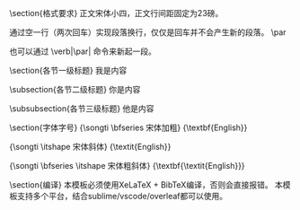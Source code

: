 \section{格式要求}
正文宋体小四，正文行间距固定为23磅。

通过空一行（两次回车）实现段落换行，仅仅是回车并不会产生新的段落。 \par

也可以通过 \verb|\par| 命令来新起一段。

\section{各节一级标题}
我是内容

\subsection{各节二级标题}
你是内容

\subsubsection{各节三级标题}
他是内容

\section{字体字号}
{\songti \bfseries 宋体加粗} {\textbf{English}}

{\songti \itshape 宋体斜体} {\textit{English}}

{\songti \bfseries \itshape 宋体粗斜体} {\textbf{\textit{English}}}

\section{编译}
本模板必须使用XeLaTeX + BibTeX编译，否则会直接报错。 本模板支持多个平台，结合sublime/vscode/overleaf都可以使用。